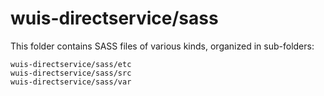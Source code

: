 # wuis-directservice/sass

This folder contains SASS files of various kinds, organized in sub-folders:

    wuis-directservice/sass/etc
    wuis-directservice/sass/src
    wuis-directservice/sass/var
